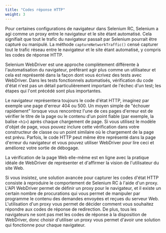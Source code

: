 ```yaml
---
title: "Codes réponse HTTP"
weight: 3
---
```


Pour certaines configurations de navigateur dans Selenium RC,
Selenium a agi comme un proxy entre le navigateur
et le site étant automatisé.
Cela signifiait que tout le trafic du navigateur passait par Selenium
pourrait être capturé ou manipulé.
La méthode `captureNetworkTraffic()`
censé capturer tout le trafic réseau entre le navigateur
et le site étant automatisé,
y compris les codes de réponse HTTP.

Selenium WebDriver est une approche complètement différente
à l'automatisation du navigateur,
préférant agir plus comme un utilisateur
et cela est représenté dans la façon dont 
vous écrivez des tests avec WebDriver.
Dans les tests fonctionnels automatisés,
vérification du code d'état
n'est pas un détail particulièrement important de l'échec d'un test;
les étapes qui l'ont précédé sont plus importantes.

Le navigateur représentera toujours le code d'état HTTP,
imaginez par exemple une page d'erreur 404 ou 500.
Un moyen simple de "échouer rapidement" lorsque 
vous rencontrez l'une de ces pages d'erreur
est de vérifier le titre de la page ou le contenu d'un point fiable
(par exemple, la balise `<h1>`) après chaque chargement de page.
Si vous utilisez le modèle d'objet de page,
vous pouvez inclure cette vérification dans votre constructeur de classe
ou un point similaire où le chargement de la page est prévu.
Parfois, le code HTTP peut même être représenté
dans la page d'erreur du navigateur
et vous pouvez utiliser WebDriver pour lire ceci
et améliorez votre sortie de débogage.

La vérification de la page Web 
elle-même est en ligne
avec la pratique idéale de WebDriver
de représenter et d'affirmer la 
vision de l'utilisateur du site Web.

Si vous insistez, une solution avancée pour 
capturer les codes d'état HTTP
consiste à reproduire le comportement de 
Selenium RC à l'aide d'un proxy.
L'API WebDriver permet de définir un proxy pour le navigateur,
et il existe un certain nombre de procurations qui
vous permet de manipuler par programme
le contenu des demandes envoyées et reçues du serveur Web.
L'utilisation d'un proxy vous permet de 
décider comment vous souhaitez répondre
aux codes de réponse de redirection.
De plus, tous les navigateurs ne sont pas
met les codes de réponse à la disposition de WebDriver,
donc choisir d'utiliser un proxy
vous permet d'avoir une solution qui 
fonctionne pour chaque navigateur.
